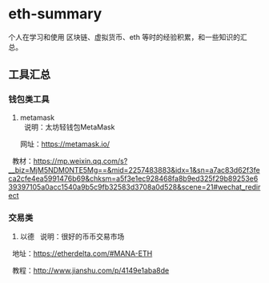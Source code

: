 # eth-summary
个人在学习和使用 区块链、虚拟货币、eth 等时的经验积累，和一些知识的汇总。


## 工具汇总

### 钱包类工具

1. metamask   
   说明：太坊轻钱包MetaMask
   
   网址：https://metamask.io/
   
   教材：https://mp.weixin.qq.com/s?__biz=MjM5NDM0NTE5Mg==&mid=2257483883&idx=1&sn=a7ac83d62f3feca2cfe4ea5991476b69&chksm=a5f3e1ec928468fa8b9ed325f29b89253e639397105a0acc1540a9b5c9fb32583d3708a0d528&scene=21#wechat_redirect
   



### 交易类

1. 以德 
   说明：很好的币币交易市场
   
   地址：https://etherdelta.com/#MANA-ETH
   
   教程：http://www.jianshu.com/p/4149e1aba8de
